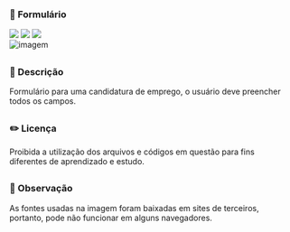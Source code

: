 ### 🤑 Formulário

<div style="display: inline_block">

<img src="https://img.shields.io/badge/html5-%23E34F26.svg?style=for-the-badge&logo=html5&logoColor=white" />
<img src="https://img.shields.io/badge/css3-%231572B6.svg?style=for-the-badge&logo=css3&logoColor=white" />
<img src="https://img.shields.io/badge/javascript-%23323330.svg?style=for-the-badge&logo=javascript&logoColor=%23F7DF1E" />
  
</div>

<img src="https://user-images.githubusercontent.com/86972667/197308994-bf3adac0-591e-47ef-ab62-c08adaa4e71c.png" alt="imagem">

##

### 📜 Descrição 
<p>Formulário para uma candidatura de emprego, o usuário deve preencher todos os campos.</p>

##

### ✏️ Licença 
<p>Proibida a utilização dos arquivos e códigos em questão para fins diferentes de aprendizado e estudo.</p>

## 

### 👀 Observação
<p> As fontes usadas na imagem foram baixadas em sites de terceiros, portanto, pode não funcionar em alguns navegadores.</p>
